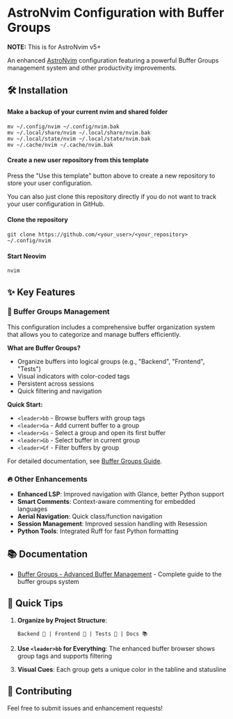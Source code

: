 # AstroNvim Configuration with Buffer Groups

**NOTE:** This is for AstroNvim v5+

An enhanced [AstroNvim](https://github.com/AstroNvim/AstroNvim) configuration featuring a powerful Buffer Groups management system and other productivity improvements.

## 🛠️ Installation

#### Make a backup of your current nvim and shared folder

```shell
mv ~/.config/nvim ~/.config/nvim.bak
mv ~/.local/share/nvim ~/.local/share/nvim.bak
mv ~/.local/state/nvim ~/.local/state/nvim.bak
mv ~/.cache/nvim ~/.cache/nvim.bak
```

#### Create a new user repository from this template

Press the "Use this template" button above to create a new repository to store your user configuration.

You can also just clone this repository directly if you do not want to track your user configuration in GitHub.

#### Clone the repository

```shell
git clone https://github.com/<your_user>/<your_repository> ~/.config/nvim
```

#### Start Neovim

```shell
nvim
```

## ✨ Key Features

### 🎯 Buffer Groups Management

This configuration includes a comprehensive buffer organization system that allows you to categorize and manage buffers efficiently.

**What are Buffer Groups?**
- Organize buffers into logical groups (e.g., "Backend", "Frontend", "Tests")
- Visual indicators with color-coded tags
- Persistent across sessions
- Quick filtering and navigation

**Quick Start:**
- `<leader>bb` - Browse buffers with group tags
- `<leader>Ga` - Add current buffer to a group
- `<leader>Gs` - Select a group and open its first buffer
- `<leader>Gb` - Select buffer in current group
- `<leader>Gf` - Filter buffers by group

For detailed documentation, see [Buffer Groups Guide](docs/buffer-groups.md).

### 🔥 Other Enhancements

- **Enhanced LSP**: Improved navigation with Glance, better Python support
- **Smart Comments**: Context-aware commenting for embedded languages
- **Aerial Navigation**: Quick class/function navigation
- **Session Management**: Improved session handling with Resession
- **Python Tools**: Integrated Ruff for fast Python formatting

## 📚 Documentation

- [Buffer Groups - Advanced Buffer Management](docs/buffer-groups.md) - Complete guide to the buffer groups system

## 🚀 Quick Tips

1. **Organize by Project Structure**:
   ```
   Backend 🔧 | Frontend 🎨 | Tests 🧪 | Docs 📚
   ```

2. **Use `<leader>bb` for Everything**: The enhanced buffer browser shows group tags and supports filtering

3. **Visual Cues**: Each group gets a unique color in the tabline and statusline

## 🤝 Contributing

Feel free to submit issues and enhancement requests!
